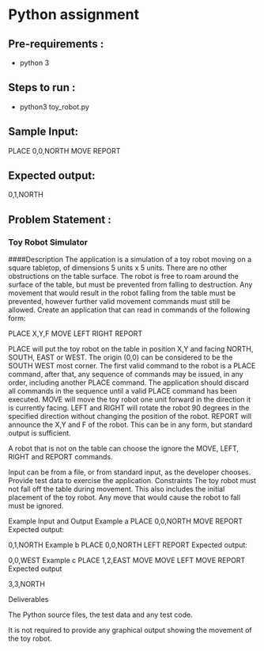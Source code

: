 # Python assignment

## Pre-requirements :

* python 3

## Steps to run :
* python3 toy_robot.py

## Sample Input:
PLACE 0,0,NORTH
MOVE
REPORT

## Expected output:
0,1,NORTH

## Problem Statement :

### Toy Robot Simulator
####Description
The application is a simulation of a toy robot moving on a square tabletop, of dimensions 5 units x 5 units.
There are no other obstructions on the table surface.
The robot is free to roam around the surface of the table, but must be prevented from falling to destruction. Any movement that would result in the robot falling from the table must be prevented, however further valid movement commands must still be allowed.
Create an application that can read in commands of the following form:

PLACE X,Y,F
MOVE
LEFT
RIGHT
REPORT

PLACE will put the toy robot on the table in position X,Y and facing NORTH, SOUTH, EAST or WEST.
The origin (0,0) can be considered to be the SOUTH WEST most corner.
The first valid command to the robot is a PLACE command, after that, any sequence of commands may be issued, in any order, including another PLACE command. The application should discard all commands in the sequence until a valid PLACE command has been executed.
MOVE will move the toy robot one unit forward in the direction it is currently facing.
LEFT and RIGHT will rotate the robot 90 degrees in the specified direction without changing the position of the robot.
REPORT will announce the X,Y and F of the robot. This can be in any form, but standard output is sufficient.

A robot that is not on the table can choose the ignore the MOVE, LEFT, RIGHT and REPORT commands.

Input can be from a file, or from standard input, as the developer chooses.
Provide test data to exercise the application.
Constraints
The toy robot must not fall off the table during movement. This also includes the initial placement of the toy robot.
Any move that would cause the robot to fall must be ignored.

Example Input and Output
Example a
PLACE 0,0,NORTH
MOVE
REPORT
Expected output:

0,1,NORTH
Example b
PLACE 0,0,NORTH
LEFT
REPORT
Expected output:

0,0,WEST
Example c
PLACE 1,2,EAST
MOVE
MOVE
LEFT
MOVE
REPORT
Expected output

3,3,NORTH

Deliverables

The Python source files, the test data and any test code.

It is not required to provide any graphical output showing the movement of the toy robot.
